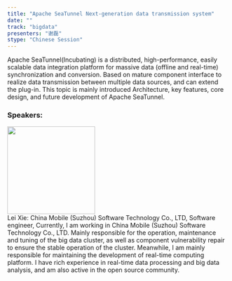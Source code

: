 ```yaml
---
title: "Apache SeaTunnel Next-generation data transmission system"
date: "" 
track: "bigdata"
presenters: "谢磊"
stype: "Chinese Session"
---
```

Apache SeaTunnel(Incubating) is a distributed, high-performance, easily scalable data integration platform for massive data (offline and real-time) synchronization and conversion. Based on mature component interface to realize data transmission between multiple data sources, and can extend the plug-in. This topic is mainly introduced
Architecture, key features, core design, and future development of Apache SeaTunnel.
 ### Speakers: 
 <img src="images/speaker/1249.png" width="200" /><br>Lei Xie: China Mobile (Suzhou) Software Technology Co., LTD, Software engineer, Currently, I am working in China Mobile (Suzhou) Software Technology Co., LTD. Mainly responsible for the operation, maintenance and tuning of the big data cluster, as well as component vulnerability repair to ensure the stable operation of the cluster. Meanwhile, I am mainly responsible for maintaining the development of real-time computing platform. I have rich experience in real-time data processing and big data analysis, and am also active in the open source community.

 